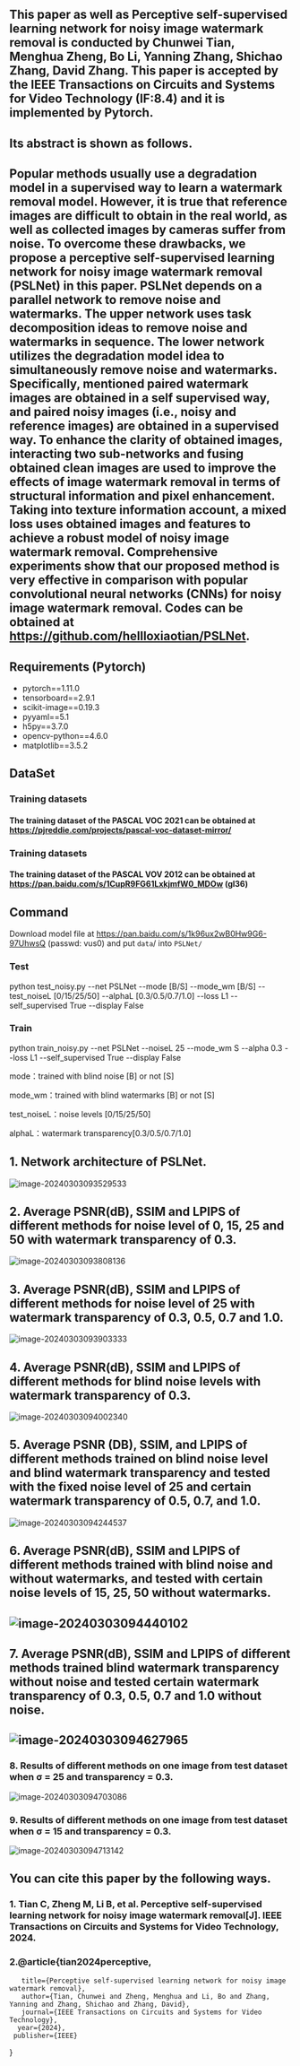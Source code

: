 ## This paper as well as  Perceptive self-supervised learning network for noisy image watermark removal is conducted by Chunwei Tian, Menghua Zheng, Bo Li, Yanning Zhang, Shichao Zhang, David Zhang. This  paper is accepted by the IEEE Transactions on Circuits and Systems for Video Technology (IF:8.4) and it is implemented by Pytorch. 

## Its abstract is shown as follows.

## Popular methods usually use a degradation model in a supervised way to learn a watermark removal model. However, it is true that reference images are difficult to obtain in the real world, as well as collected images by cameras suffer from noise. To overcome these drawbacks, we propose a perceptive self-supervised learning network for noisy image watermark removal (PSLNet) in this paper. PSLNet depends on a parallel network to remove noise and watermarks. The upper network uses task decomposition ideas to remove noise and watermarks in sequence. The lower network utilizes the degradation model idea to simultaneously remove noise and watermarks. Specifically, mentioned paired watermark images are obtained in a self supervised way, and paired noisy images (i.e., noisy and reference images) are obtained in a supervised way. To enhance the clarity of obtained images, interacting two sub-networks and fusing obtained clean images are used to improve the effects of image watermark removal in terms of structural information and pixel enhancement. Taking into texture information account, a mixed loss uses obtained images and features to achieve a robust model of noisy image watermark removal. Comprehensive experiments show that our proposed method is very effective in comparison with popular convolutional neural networks (CNNs) for noisy image watermark removal. Codes can be obtained at https://github.com/hellloxiaotian/PSLNet.

## Requirements (Pytorch)

* pytorch==1.11.0
* tensorboard==2.9.1
* scikit-image==0.19.3
* pyyaml==5.1
* h5py==3.7.0
* opencv-python==4.6.0
* matplotlib==3.5.2

## DataSet

### Training datasets

#### The training dataset of the PASCAL VOC 2021 can be obtained at https://pjreddie.com/projects/pascal-voc-dataset-mirror/

### Training datasets

#### The training dataset of the PASCAL VOV 2012 can be obtained at https://pan.baidu.com/s/1CupR9FG61LxkjmfW0_MDOw (gl36)

## Command

Download model file at https://pan.baidu.com/s/1k96ux2wB0Hw9G6-97UhwsQ  (passwd: vus0) and put `data`/  into `PSLNet/`

### Test

python test_noisy.py --net PSLNet --mode [B/S] --mode_wm [B/S] --test_noiseL [0/15/25/50] --alphaL [0.3/0.5/0.7/1.0] --loss L1 --self_supervised True --display False

### Train

python train_noisy.py --net PSLNet --noiseL 25 --mode_wm S --alpha 0.3 --loss L1 --self_supervised True --display False

mode：trained with blind noise [B] or not [S]

mode_wm：trained with blind watermarks [B] or not [S]

test_noiseL：noise levels [0/15/25/50]

alphaL：watermark transparency[0.3/0.5/0.7/1.0] 

## 1. Network architecture of PSLNet.

![image-20240303093529533](assets/image-20240303093529533.png)

## 2. Average PSNR(dB), SSIM and LPIPS of different methods for noise level of 0, 15, 25 and 50 with watermark transparency of 0.3.  

![image-20240303093808136](assets/image-20240303093808136.png)

## 3. Average PSNR(dB), SSIM and LPIPS of different methods for noise level of 25 with watermark transparency of 0.3, 0.5, 0.7 and 1.0. 

![image-20240303093903333](assets/image-20240303093903333.png)

## 4. Average PSNR(dB), SSIM and LPIPS of different methods for blind noise levels with watermark transparency of 0.3. 

![image-20240303094002340](assets/image-20240303094002340.png)

## 5. Average PSNR (DB), SSIM, and LPIPS of different methods trained on blind noise level and blind watermark transparency and tested with the fixed noise level of 25 and certain watermark transparency of 0.5, 0.7, and 1.0.

![image-20240303094244537](assets/image-20240303094244537.png)

## 6. Average PSNR(dB), SSIM and LPIPS of different methods trained with blind noise and without watermarks, and tested with certain noise levels of 15, 25, 50 without watermarks. 

## ![image-20240303094440102](assets/image-20240303094440102.png)

## 7. Average PSNR(dB), SSIM and LPIPS of different methods trained blind watermark transparency without noise and tested certain watermark transparency of 0.3, 0.5, 0.7 and 1.0 without noise.  

## ![image-20240303094627965](assets/image-20240303094627965.png)

### 8. Results of different methods on one image from test dataset when σ = 25 and transparency = 0.3.

![image-20240303094703086](assets/image-20240303094703086.png)

### 9. Results of different methods on one image from test dataset when σ = 15 and transparency = 0.3. 

![image-20240303094713142](assets/image-20240303094713142.png)



## You can cite this paper by the following ways.

### 1. Tian C, Zheng M, Li B, et al. Perceptive self-supervised learning network for noisy image watermark removal[J]. IEEE Transactions on Circuits and Systems for Video Technology, 2024.

### 2.@article{tian2024perceptive,
       title={Perceptive self-supervised learning network for noisy image watermark removal},
       author={Tian, Chunwei and Zheng, Menghua and Li, Bo and Zhang, Yanning and Zhang, Shichao and Zhang, David},
       journal={IEEE Transactions on Circuits and Systems for Video Technology},
      year={2024},
     publisher={IEEE}
}
